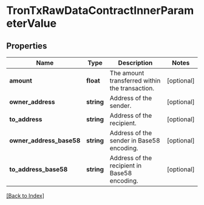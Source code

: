 # TronTxRawDataContractInnerParameterValue

## Properties

Name | Type | Description | Notes
------------ | ------------- | ------------- | -------------
**amount** | **float** | The amount transferred within the transaction. | [optional]
**owner_address** | **string** | Address of the sender. | [optional]
**to_address** | **string** | Address of the recipient. | [optional]
**owner_address_base58** | **string** | Address of the sender in Base58 encoding. | [optional]
**to_address_base58** | **string** | Address of the recipient in Base58 encoding. | [optional]

[[Back to Index]](../index.md)
